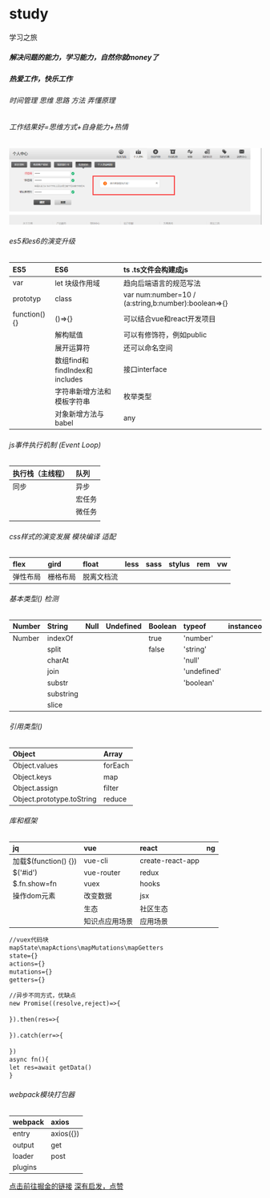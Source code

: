 ﻿# study
学习之旅
##### 解决问题的能力，学习能力，自然你就money了
##### 热爱工作，快乐工作
###### 时间管理 思维 思路 方法 弄懂原理
###### 工作结果好=思维方式+自身能力+热情

![Image](./1.png)
###### es5和es6的演变升级
|ES5|ES6|ts   .ts文件会构建成js|
|:---|:---|:---|
|var|let 块级作用域|趋向后端语言的规范写法|
|prototyp|class|var num:number=10 / (a:string,b:number):boolean=>{}|
|function(){}|()=>{}|可以结合vue和react开发项目|
||解构赋值|可以有修饰符，例如public|
||展开运算符|还可以命名空间|
||数组find和findIndex和includes|接口interface|
||字符串新增方法和模板字符串|枚举类型|
||对象新增方法与babel|any|

###### js事件执行机制  (Event Loop)
|执行栈（主线程）|队列|
|:---|:---|
|同步|异步|
||宏任务|
||微任务|
|||

###### css样式的演变发展  模块编译   适配
|flex|gird|float|less|sass|stylus|rem|vw|
|:---|:---|:---|:---|:---|:---|:---|:---|
|弹性布局|栅格布局|脱离文档流||||||

###### 基本类型()  检测
|Number|String|Null|Undefined|Boolean|typeof|instanceof|
|:---|:---|:---|:---|:---|:---|:---|
|Number|indexOf|||true|'number'||
||split|||false|'string'||
||charAt||||'null'||
||join||||'undefined'||
||substr||||'boolean'||
||substring||||||
||slice||||||
###### 引用类型()
|Object|Array|
|:---|:---|
|Object.values|forEach|
|Object.keys|map|
|Object.assign|filter|
|Object.prototype.toString|reduce|

###### 库和框架
|jq|vue|react|ng|
|:---|:---|:---|:---|
|加载$(function() {})|vue-cli|create-react-app||
|$('#id')|vue-router|redux||
|$.fn.show=fn|vuex|hooks||
|操作dom元素|改变数据|jsx||
||生态|社区生态||
||知识点应用场景|应用场景||

```
//vuex代码块
mapState\mapActions\mapMutations\mapGetters
state={}
actions={}
mutations={}
getters={}
```
```
//异步不同方式，优缺点
new Promise((resolve,reject)=>{
	
}).then(res=>{

}).catch(err=>{

})
async fn(){
let res=await getData()
}
```
###### webpack模块打包器
|webpack|axios|
|:---|:---|
|entry|axios({})|
|output|get|
|loader|post|
|plugins||


[点击前往掘金的链接](https://juejin.im/post/5de87444518825124c50cd36)
[深有启发，点赞](https://www.jianshu.com/p/e8b143adb0d8)
